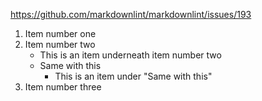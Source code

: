 https://github.com/markdownlint/markdownlint/issues/193

1. Item number one
2. Item number two
    - This is an item underneath item number two
    - Same with this
        - This is an item under "Same with this"
3. Item number three
